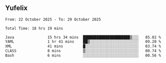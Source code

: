 ## Yufelix

<!--START_SECTION:waka-->

```txt
From: 22 October 2025 - To: 29 October 2025

Total Time: 18 hrs 19 mins

Java               15 hrs 34 mins  █████████████████████▒░░░   85.02 %
YAML               1 hr 41 mins    ██▒░░░░░░░░░░░░░░░░░░░░░░   09.20 %
XML                41 mins         █░░░░░░░░░░░░░░░░░░░░░░░░   03.74 %
CLASS              8 mins          ▒░░░░░░░░░░░░░░░░░░░░░░░░   00.74 %
Bash               6 mins          ░░░░░░░░░░░░░░░░░░░░░░░░░   00.56 %
```

<!--END_SECTION:waka-->

